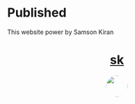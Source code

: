 # Published
This website power by Samson Kiran<br>


<a href="https://samsonkiran02.github.io/Happy/Index.html"><h1 align="center" style="color:red;">sk</h1></a>

<p align="center"><img height="50px" width="50px" style="border-radius:100px;" src="https://i.ibb.co/m5NFvSJ/Samson-kiran.png" alt=""></p>


